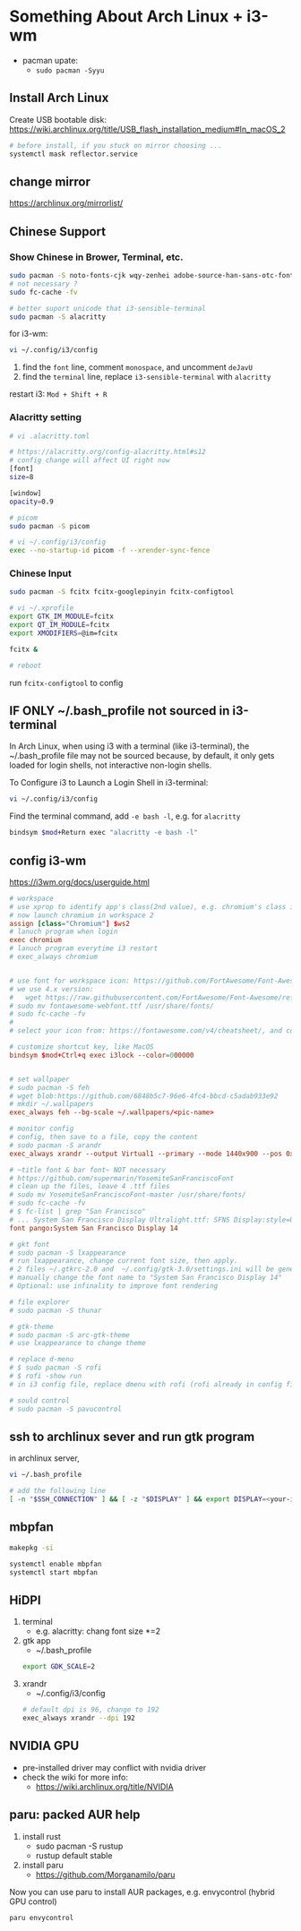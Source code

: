 
# Something About Arch Linux + i3-wm

- pacman upate: 
    - `sudo pacman -Syyu`


## Install Arch Linux

Create USB bootable disk: https://wiki.archlinux.org/title/USB_flash_installation_medium#In_macOS_2

```bash
# before install, if you stuck on mirror choosing ...
systemctl mask reflector.service
```

## change mirror

https://archlinux.org/mirrorlist/


## Chinese Support


### Show Chinese in Brower, Terminal, etc.

```bash
sudo pacman -S noto-fonts-cjk wqy-zenhei adobe-source-han-sans-otc-fonts
# not necessary ?
sudo fc-cache -fv

# better suport unicode that i3-sensible-terminal
sudo pacman -S alacritty
```


for i3-wm:

```bash
vi ~/.config/i3/config
```

1. find the `font` line, comment `monospace`, and uncomment `deJavU`
2. find the `terminal` line, replace `i3-sensible-terminal` with `alacritty`

restart i3:  `Mod + Shift + R`

### Alacritty setting

```bash
# vi .alacritty.toml

# https://alacritty.org/config-alacritty.html#s12
# config change will affect UI right now
[font]
size=8

[window]
opacity=0.9
```

```bash
# picom
sudo pacman -S picom

# vi ~/.config/i3/config
exec --no-startup-id picom -f --xrender-sync-fence
```


### Chinese Input

```bash
sudo pacman -S fcitx fcitx-googlepinyin fcitx-configtool
```

```bash
# vi ~/.xprofile
export GTK_IM_MODULE=fcitx
export QT_IM_MODULE=fcitx
export XMODIFIERS=@im=fcitx

fcitx &

# reboot
```

run `fcitx-configtool` to config


## IF ONLY ~/.bash_profile  not sourced in i3-terminal

In Arch Linux, when using i3 with a terminal (like i3-terminal), the ~/.bash_profile file may not be sourced because, by default, it only gets loaded for login shells, not interactive non-login shells.


To Configure i3 to Launch a Login Shell in i3-terminal:

```bash
vi ~/.config/i3/config
```

Find the terminal command, add `-e bash -l`, e.g. for `alacritty`

```bash
bindsym $mod+Return exec "alacritty -e bash -l"
```

## config i3-wm

https://i3wm.org/docs/userguide.html

```conf
# workspace
# use xprop to identify app's class(2nd value), e.g. chromium's class is Chromium
# now launch chromium in workspace 2
assign [class="Chromium"] $ws2
# lanuch program when login
exec chromium
# lanuch program everytime i3 restart
# exec_always chromium


# use font for workspace icon: https://github.com/FortAwesome/Font-Awesome, download the web version, find the .ttf font file
# we use 4.x version: 
#   wget https://raw.githubusercontent.com/FortAwesome/Font-Awesome/refs/heads/4.x/fonts/fontawesome-webfont.ttf
# sudo mv fontawesome-webfont.ttf /usr/share/fonts/
# sudo fc-cache -fv
#
# select your icon from: https://fontawesome.com/v4/cheatsheet/, and copy to $ws identifier

# customize shortcut key, like MacOS
bindsym $mod+Ctrl+q exec i3lock --color=000000


# set wallpaper
# sudo pacman -S feh
# wget blob:https://github.com/6848b5c7-96e6-4fc4-bbcd-c5adab933e92
# mkdir ~/.wallpapers
exec_always feh --bg-scale ~/.wallpapers/<pic-name>

# monitor config
# config, then save to a file, copy the content
# sudo pacman -S arandr
exec_always xrandr --output Virtual1 --primary --mode 1440x900 --pos 0x0 --rotate normal --output Virtual2 --off --output Virtual3 --off --output Virtual4 --off --output Virtual5 --off --output Virtual6 --off --output Virtual7 --off --output Virtual8 --off

# ~title font & bar font~ NOT necessary
# https://github.com/supermarin/YosemiteSanFranciscoFont
# clean up the files, leave 4 .ttf files
# sudo mv YosemiteSanFranciscoFont-master /usr/share/fonts/
# sudo fc-cache -fv
# $ fc-list | grep "San Francisco"
# ... System San Francisco Display Ultralight.ttf: SFNS Display:style=UltraLight
font pango:System San Francisco Display 14

# gkt font
# sudo pacman -S lxappearance
# run lxappearance, change current font size, then apply. 
# 2 files ~/.gtkrc-2.0 and  ~/.config/gtk-3.0/settings.ini will be generated
# manually change the font name to "System San Francisco Display 14"
# Optional: use infinality to improve font rendering

# file explorer
# sudo pacman -S thunar

# gtk-theme
# sudo pacman -S arc-gtk-theme
# use lxappearance to change theme

# replace d-menu
# $ sudo pacman -S rofi
# $ rofi -show run
# in i3 config file, replace dmenu with rofi (rofi already in config file, just uncomment it)

# sould control
# sudo pacman -S pavucontrol
```

## ssh to archlinux sever and run gtk program

in archlinux server,  

```bash
vi ~/.bash_profile

# add the following line
[ -n "$SSH_CONNECTION" ] && [ -z "$DISPLAY" ] && export DISPLAY=<your-ip:disp_num>
```


## mbpfan

```bash
makepkg -si

systemctl enable mbpfan
systemctl start mbpfan
```

## HiDPI

1. terminal
    - e.g. alacritty: chang font size *=2
2. gtk app
    - ~/.bash_profile
    ```bash
    export GDK_SCALE=2
    ```
3. xrandr
    - ~/.config/i3/config
    ```bash
    # default dpi is 96, change to 192
    exec_always xrandr --dpi 192
    ```

## NVIDIA GPU

- pre-installed driver may conflict with nvidia driver
- check the wiki for more info:
    - https://wiki.archlinux.org/title/NVIDIA

## paru:  packed AUR help

1. install rust
    - sudo pacman -S rustup
    - rustup default stable
2. install paru
    - https://github.com/Morganamilo/paru


Now you can use paru to install AUR packages, e.g. envycontrol (hybrid GPU control)

```bash
paru envycontrol
```







